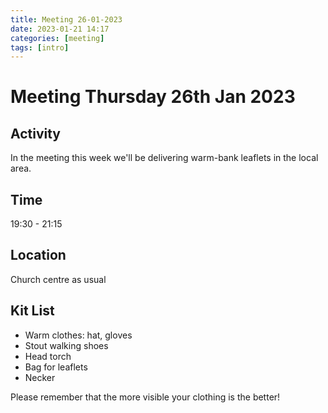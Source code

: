 ```yaml
---
title: Meeting 26-01-2023
date: 2023-01-21 14:17
categories: [meeting]
tags: [intro]
---
```


# Meeting Thursday 26th Jan 2023

## Activity

In the meeting this week we'll be delivering warm-bank leaflets in the local area.

## Time

19:30 - 21:15 

## Location

Church centre as usual

## Kit List

- Warm clothes: hat, gloves
- Stout walking shoes
- Head torch
- Bag for leaflets
- Necker

Please remember that the more visible your clothing is the better! 

